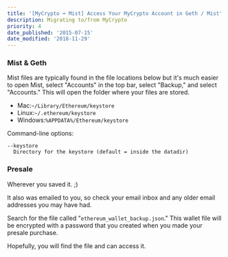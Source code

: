 ```yaml
---
title: '[MyCrypto ➡ Mist] Access Your MyCrypto Account in Geth / Mist'
description: Migrating to/from MyCrypto
priority: 4
date_published: '2015-07-15'
date_modified: '2018-11-29'
---
```



### Mist & Geth

Mist files are typically found in the file locations below but it's much easier to open Mist, select "Accounts" in the top bar, select "Backup," and select "Accounts." This will open the folder where your files are stored.

*   Mac:`~/Library/Ethereum/keystore`
*   Linux:`~/.ethereum/keystore`
*   Windows:`%APPDATA%/Ethereum/keystore`

Command-line options:
```
--keystore
  Directory for the keystore (default = inside the datadir)

```


### Presale

Wherever you saved it. ;)

It also was emailed to you, so check your email inbox and any older email addresses you may have had.

Search for the file called "`ethereum_wallet_backup.json`." This wallet file will be encrypted with a password that you created when you made your presale purchase.

Hopefully, you will find the file and can access it.
